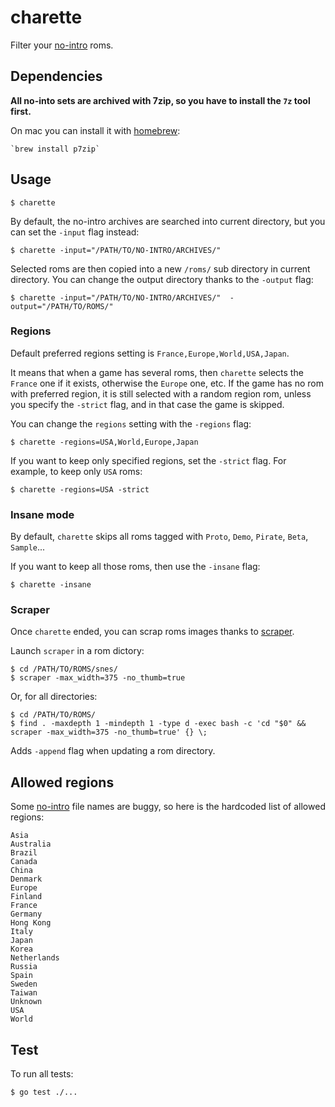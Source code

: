 # charette

Filter your [no-intro](http://www.no-intro.org) roms.

## Dependencies

**All no-into sets are archived with 7zip, so you have to install the `7z` tool first.**

On mac you can install it with [homebrew](http://brew.sh):

    `brew install p7zip`

## Usage

    $ charette

By default, the no-intro archives are searched into current directory, but you can set the `-input` flag instead:

    $ charette -input="/PATH/TO/NO-INTRO/ARCHIVES/"

Selected roms are then copied into a new `/roms/` sub directory in current directory. You can change the output directory thanks to the `-output` flag:

    $ charette -input="/PATH/TO/NO-INTRO/ARCHIVES/"  -output="/PATH/TO/ROMS/"

### Regions

Default preferred regions setting is `France,Europe,World,USA,Japan`.

It means that when a game has several roms, then `charette` selects the `France` one if it exists, otherwise the `Europe` one, etc. If the game has no rom with preferred region, it is still selected with a random region rom, unless you specify the `-strict` flag, and in that case the game is skipped.

You can change the `regions` setting with the `-regions` flag:

    $ charette -regions=USA,World,Europe,Japan

If you want to keep only specified regions, set the `-strict` flag. For example, to keep only `USA` roms:

    $ charette -regions=USA -strict

### Insane mode

By default, `charette` skips all roms tagged with `Proto`, `Demo`, `Pirate`, `Beta`, `Sample`...

If you want to keep all those roms, then use the `-insane` flag:

    $ charette -insane

### Scraper

Once `charette` ended, you can scrap roms images thanks to [scraper](https://github.com/sselph/scraper).

Launch `scraper` in a rom dictory:

    $ cd /PATH/TO/ROMS/snes/
    $ scraper -max_width=375 -no_thumb=true

Or, for all directories:

    $ cd /PATH/TO/ROMS/
    $ find . -maxdepth 1 -mindepth 1 -type d -exec bash -c 'cd "$0" && scraper -max_width=375 -no_thumb=true' {} \;

Adds `-append` flag when updating a rom directory.

## Allowed regions

Some [no-intro](http://www.no-intro.org) file names are buggy, so here is the hardcoded list of allowed regions:

    Asia
    Australia
    Brazil
    Canada
    China
    Denmark
    Europe
    Finland
    France
    Germany
    Hong Kong
    Italy
    Japan
    Korea
    Netherlands
    Russia
    Spain
    Sweden
    Taiwan
    Unknown
    USA
    World

## Test

To run all tests:

    $ go test ./...
